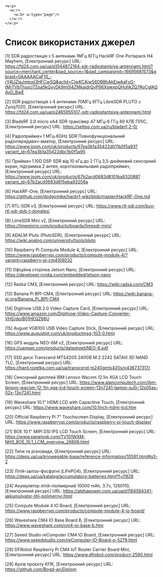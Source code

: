 ```{=openxml}
<w:p>
  <w:r>
    <w:br w:type="page"/>
  </w:r>
</w:p>
```

# Список використаних джерел
[1] SDR радіостанція з 5 антенами 1МГц 6ГГц HackRF One Portapack H4 Mayhem, [Електронний ресурс] URL: https://fd24.com.ua/ua/p1044872164-sdr-radiostantsiya-antennami.html?source=merchant_center&gad_source=1&gad_campaignid=16695681573&gbraid=0AAAAACqF10_-rY4lJZlaJmtpxI3HFCwSQ&gclid=CjwKCAjw56DBBhAkEiwAaFsG-tMrTVbThssU7Zpa5kQyvDk9m0I4ZMkaidrQvP96XgwxpQHuhkZQ7RoCglAQAvD_BwE 

[2] SDR радіостанція з 4 антенами 70МГц 6ГГц LibreSDR PLUTO з Zynq7020, [Електронний ресурс] URL: https://fd24.com.ua/ua/p2465955107-sdr-radiostantsiya-antennami.html 

[3] BladeRF 2.0 micro xA4 SDR трансівер 47 МГц-6 ГГц 49 КЛЕ ПЛІС, [Електронний ресурс] URL: https://selteq.com.ua/ru/bladerf-2-0/ 

[4] Радіоприймач 1 МГц-6GHz SDR Повнофункціональний радіопередавач-аматор, [Електронний ресурс] URL: https://www.joom.com/uk/products/67ea3b1a35422d011b0f5a93?variant_id=67ea3b1a35422dbc1b0f5a95 

[5] Приймач 1.10D DSP SDR від 10 кГц до 2 ГГц 3,5-дюймовий сенсорний екран, підтримка 2 антен, короткохвильовий радіоприймач, [Електронний ресурс] URL: https://www.joom.com/uk/products/67b2acd0683d8101ba932088?variant_id=67b2acd0683d815eba93208a 

[6] HackRF-One, [Електронний ресурс] URL: https://github.com/dodgymike/hackrf-wiki/blob/master/HackRF-One.md 

[7] RTL-SDR v3, [Електронний ресурс] URL: https://www.rtl-sdr.com/buy-rtl-sdr-dvb-t-dongles/ 

[8] LimeSDR Mini v2, [Електронний ресурс] URL: https://limemicro.com/products/boards/limesdr-mini/ 

[9] ADALM-Pluto (PlutoSDR), [Електронний ресурс] URL: https://wiki.analog.com/university/tools/pluto 

[10] Raspberry Pi Compute Module 4, [Електронний ресурс] URL: https://www.raspberrypi.com/products/compute-module-4/?variant=raspberry-pi-cm4108032 

[11] Офіційна сторінка Jetson Nano, [Електронний ресурс] URL: https://developer.nvidia.com/embedded/jetson-nano 

[12] Radxa CM3, [Електронний ресурс] URL: https://wiki.radxa.com/CM3 

[13] Banana Pi BPI-CM4, [Електронний ресурс] URL: https://wiki.banana-pi.org/Banana_Pi_BPI-CM4 

[14] Digitnow USB 2.0 Video Capture Card, [Електронний ресурс] URL: https://www.amazon.com/Digitnow-Video-Capture-Converter-VHS/dp/B01HEQZ66U 

[15] August VGB100 USB Video Capture Stick, [Електронний ресурс] URL: https://www.augustint.com/uk/productmsg-103-0.html 

[16] GPS модуль NEO-6M v2, [Електронний ресурс] URL: https://uamper.com/products/datasheet/NEO-6.pdf 

[17] SSD диск Transcend MTS420S 240GB M.2 2242 SATAIII 3D NAND TLC, [Електронний ресурс] URL: https://hard.rozetka.com.ua/ua/transcend-ts240gmts420s/p436737317/ 

[18] Сенсорний дисплей IBM Lenovo Wacom 12.1in XGA LCD Touch Screen, [Електронний ресурс] URL: https://www.alancomputech.com/ibm-lenovo-wacom-12-1in-xga-lcd-touch-screen-13n7241-laptop-su5r-12s05as-02x-13n7241.html 

[19] Waveshare 10.1" HDMI LCD with Capacitive Touch, [Електронний ресурс] URL: https://www.waveshare.com/10.1inch-hdmi-lcd.htm 

[20] Official Raspberry Pi 7" Touchscreen Display, [Електронний ресурс] URL: https://www.raspberrypi.com/products/raspberry-pi-touch-display/ 

[21] BOE 10.1" MIPI DSI IPS LCD Touch Screen, [Електронний ресурс] URL: https://www.panelook.com/TV101WXM-NH0_BOE_10.1_LCM_overview_26806.html 

[22] Типи та різновиди, [Електронний ресурс] URL: https://deps.ua/ua/knowegable-base/reference-information/10591.html#q3-2 

[23] Літій-залізо-фосфатні (LiFePO4), [Електронний ресурс] URL: https://deps.ua/ua/katalog/accumulators-batteries.html?f=l1928 

[24] Акумулятор літій-полімерний 10000 mAh, 3.7v, 1260110, [Електронний ресурс] URL: https://alphapower.com.ua/ua/p1184584341-akkumulyator-litij-polimernyj.html 

[25] Compute Module 4 IO Board, [Електронний ресурс] URL: https://www.raspberrypi.com/products/compute-module-4-io-board/ 

[26] Waveshare CM4 IO Base Board B, [Електронний ресурс] URL: https://www.waveshare.com/cm4-io-base-b.htm 

[27] Seeed Studio reComputer CM4 IO Board, [Електронний ресурс] URL: https://www.seeedstudio.com/reComputer-IO-Board-p-5279.html 

[28] DFRobot Raspberry Pi CM4 IoT Router Carrier Board Mini, [Електронний ресурс] URL: https://www.dfrobot.com/product-2590.html 

[29] Архів проєкту КПК, [Електронний ресурс] URL: https://github.com/Bogd-an/Diplom 

